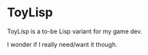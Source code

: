 # ToyLisp

ToyLisp is a to-be Lisp variant for my game dev.

I wonder if I really need/want it though.

